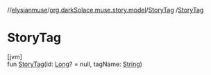 //[elysianmuse](../../../index.md)/[org.darkSolace.muse.story.model](../index.md)/[StoryTag](index.md)
/[StoryTag](-story-tag.md)

# StoryTag

[jvm]\
fun [StoryTag](-story-tag.md)(id: [Long](https://kotlinlang.org/api/latest/jvm/stdlib/kotlin/-long/index.html)? = null,
tagName: [String](https://kotlinlang.org/api/latest/jvm/stdlib/kotlin/-string/index.html))
